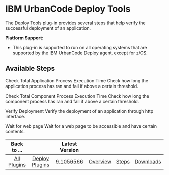 
IBM UrbanCode Deploy Tools
==========================

The Deploy Tools plug-in provides several steps that help verify the successful deployment of an application.

**Platform Support:**

* This plug-in is supported to run on all operating systems that are supported by the IBM UrbanCode Deploy agent, except for z/OS.


Available Steps
---------------

Check Total Application Process Execution Time Check how long the application process has ran and fail if above a certain threshold.


Check Total Component Process Execution Time Check how long the component process has ran and fail if above a certain threshold.


Verify Deployment Verify the deployment of an application through http interface.


Wait for web page Wait for a web page to be accessible and have certain contents.



|Back to ...||Latest Version||||
| :---: | :---: | :---: | :---: | :---: | :---: |
|[All Plugins](../../index.md)|[Deploy Plugins](../README.md)|[9.1056566](https://raw.githubusercontent.com/UrbanCode/IBM-UCD-PLUGINS/main/files/DeployTools/DeployTools-9.1056566.zip)|[Overview](overview.md)|[Steps](steps.md)|[Downloads](downloads.md)|
